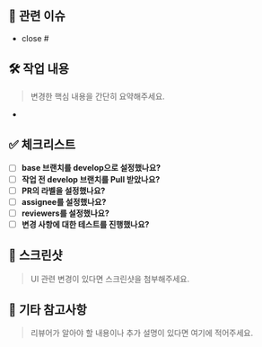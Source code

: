 ## 🔗 관련 이슈

- close #

## 🛠️ 작업 내용
> 변경한 핵심 내용을 간단히 요약해주세요.

-

## ✅ 체크리스트
- [ ] **base 브랜치를 develop으로 설정했나요?**
- [ ] **작업 전 develop 브랜치를 Pull 받았나요?**
- [ ] **PR의 라벨을 설정했나요?**
- [ ] **assignee를 설정했나요?**
- [ ] **reviewers를 설정했나요?**
- [ ] **변경 사항에 대한 테스트를 진행했나요?**

## 📸 스크린샷
> UI 관련 변경이 있다면 스크린샷을 첨부해주세요.

## 💬 기타 참고사항
> 리뷰어가 알아야 할 내용이나 추가 설명이 있다면 여기에 적어주세요.
